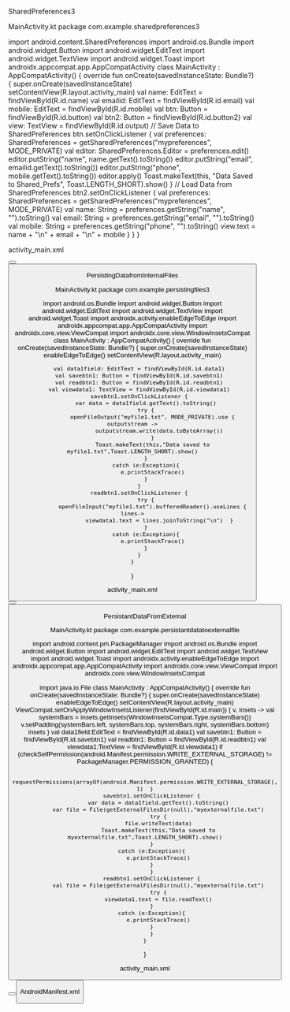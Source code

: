 SharedPreferences3

MainActivity.kt
package com.example.sharedpreferences3

import android.content.SharedPreferences
import android.os.Bundle
import android.widget.Button
import android.widget.EditText
import android.widget.TextView
import android.widget.Toast
import androidx.appcompat.app.AppCompatActivity
class MainActivity : AppCompatActivity() {
    override fun onCreate(savedInstanceState: Bundle?) {
        super.onCreate(savedInstanceState)
        setContentView(R.layout.activity_main)
        val name: EditText = findViewById(R.id.name)
        val emailid: EditText = findViewById(R.id.email)
        val mobile: EditText = findViewById(R.id.mobile)
        val btn: Button = findViewById(R.id.button)
        val btn2: Button = findViewById(R.id.button2)
        val view: TextView = findViewById(R.id.output)
// Save Data to SharedPreferences
        btn.setOnClickListener {
            val preferences: SharedPreferences =
                getSharedPreferences("mypreferences", MODE_PRIVATE)
            val editor: SharedPreferences.Editor = preferences.edit()
            editor.putString("name", name.getText().toString())
            editor.putString("email", emailid.getText().toString())
            editor.putString("phone", mobile.getText().toString())
            editor.apply()
            Toast.makeText(this, "Data Saved to Shared_Prefs", Toast.LENGTH_SHORT).show()
        }
// Load Data from SharedPreferences
        btn2.setOnClickListener {
            val preferences: SharedPreferences =
                getSharedPreferences("mypreferences", MODE_PRIVATE)
            val name: String = preferences.getString("name", "").toString()
            val email: String = preferences.getString("email", "").toString()
            val mobile: String = preferences.getString("phone", "").toString()
            view.text = name + "\n" + email + "\n" + mobile
        }
    }
}

activity_main.xml
<?xml version="1.0" encoding="utf-8"?>
<LinearLayout
    xmlns:android="http://schemas.android.com/apk/res/android"  xmlns:app="http://schemas.android.com/apk/res-auto"  xmlns:tools="http://schemas.android.com/tools"  android:id="@+id/main"
    android:layout_width="match_parent"
    android:layout_height="match_parent"
    tools:context=".MainActivity"
    android:orientation="vertical"
    >
    <TextView
        android:id="@+id/textView"
        android:layout_width="match_parent"
        android:layout_height="wrap_content"
        android:text="Shared Preference"
        android:layout_marginTop="40dp"
        android:layout_marginBottom="50dp"
        android:gravity="center"
        android:textColor="#D81B60"
        android:textSize="30dp"
        />
    <EditText
        android:id="@+id/name"
        android:layout_width="300dp"
        android:layout_height="wrap_content"
        android:layout_gravity="center_horizontal"
        android:hint="Enter Name"
        android:layout_marginBottom="20dp"
        />
    <EditText
        android:id="@+id/email"
        android:layout_width="300dp"
        android:layout_height="wrap_content"
        android:layout_gravity="center_horizontal"
        android:hint="Enter Email ID"
        android:layout_marginBottom="20dp"
        />
    <EditText
        android:id="@+id/mobile"
        android:layout_width="300dp"
        android:layout_height="wrap_content"
        android:layout_gravity="center_horizontal"
        android:hint="Enter Mobile Number"
        android:layout_marginBottom="20dp"  />
    <Button
        android:id="@+id/button"
        android:layout_width="200dp"
        android:layout_height="wrap_content"
        android:text="Save Data"
        android:layout_gravity="center_horizontal"
        android:layout_marginTop="20dp"  />
    <Button
        android:id="@+id/button2"
        android:layout_width="200dp"
        android:layout_height="wrap_content"
        android:text="Load Data"
        android:layout_gravity="center_horizontal"
        android:layout_marginTop="20dp"  />
    <TextView
        android:id="@+id/output"
        android:layout_width="300dp"
        android:layout_height="wrap_content"
        android:textSize="25dp"
        android:layout_gravity="center_horizontal"
        android:layout_marginTop="50dp"
        android:textColor="#D81B60"
        />

</LinearLayout>


PersistingDatafromInternalFiles

MainActivity.kt
package com.example.persistingfiles3

import android.os.Bundle
import android.widget.Button
import android.widget.EditText
import android.widget.TextView
import android.widget.Toast
import androidx.activity.enableEdgeToEdge
import androidx.appcompat.app.AppCompatActivity
import androidx.core.view.ViewCompat
import androidx.core.view.WindowInsetsCompat
class MainActivity : AppCompatActivity() {
    override fun onCreate(savedInstanceState: Bundle?) {
        super.onCreate(savedInstanceState)
        enableEdgeToEdge()
        setContentView(R.layout.activity_main)

        val data1field: EditText = findViewById(R.id.data1)
        val savebtn1: Button = findViewById(R.id.savebtn1)
        val readbtn1: Button = findViewById(R.id.readbtn1)
        val viewdata1: TextView = findViewById(R.id.viewdata1)
        savebtn1.setOnClickListener {
            var data = data1field.getText().toString()
            try {
                openFileOutput("myfile1.txt", MODE_PRIVATE).use { outputstream ->
                    outputstream.write(data.toByteArray())
                }
                Toast.makeText(this,"Data saved to myfile1.txt",Toast.LENGTH_SHORT).show()
            }
            catch (e:Exception){
                e.printStackTrace()
            }
        }
        readbtn1.setOnClickListener {
            try {
                openFileInput("myfile1.txt").bufferedReader().useLines { lines->
                    viewdata1.text = lines.joinToString("\n")  }
            }
            catch (e:Exception){
                e.printStackTrace()
            }
        }
    }
}

activity_main.xml
<?xml version="1.0" encoding="utf-8"?>
<LinearLayout xmlns:android="http://schemas.android.com/apk/res/android"  xmlns:app="http://schemas.android.com/apk/res-auto"
    xmlns:tools="http://schemas.android.com/tools"
    android:id="@+id/main"
    android:layout_width="match_parent"
    android:layout_height="match_parent"
    tools:context=".MainActivity"
    android:orientation="vertical"
    >
    <TextView
        android:layout_width="match_parent"
        android:layout_height="wrap_content"
        android:text="Save Data to Internal Files"
        android:gravity="center"
        android:layout_marginTop="20dp"
        android:textColor="#D81B60"
        android:textSize="20dp"
        />
    <EditText
        android:id="@+id/data1"
        android:layout_width="300dp"
        android:layout_height="wrap_content"
        android:ems="10"
        android:gravity="start|top"
        android:layout_gravity="center_horizontal"
        android:inputType="textMultiLine"
        android:layout_marginTop="10dp"
        android:hint="Enter the data"
        />
    <Button
        android:id="@+id/savebtn1"
        android:layout_width="wrap_content"
        android:layout_height="wrap_content"
        android:text="Save to File"
        android:layout_gravity="center_horizontal"  />
    <Button
        android:id="@+id/readbtn1"
        android:layout_width="wrap_content"
        android:layout_height="wrap_content"
        android:text="Read from File"
        android:layout_gravity="center_horizontal"  />
    <TextView
        android:id="@+id/viewdata1"
        android:layout_width="300dp"
        android:layout_height="wrap_content"
        android:text="Data goes here.."
        android:textColor="#3949AB"
        android:textSize="16dp"
        android:inputType="textMultiLine"
        android:layout_gravity="center_horizontal"
        android:layout_marginTop="20dp"  />
</LinearLayout>


PersistantDataFromExternal

MainActivity.kt
package com.example.persistantdatatoexternalfile

import android.content.pm.PackageManager
import android.os.Bundle
import android.widget.Button
import android.widget.EditText
import android.widget.TextView
import android.widget.Toast
import androidx.activity.enableEdgeToEdge
import androidx.appcompat.app.AppCompatActivity
import androidx.core.view.ViewCompat
import androidx.core.view.WindowInsetsCompat

import java.io.File
class MainActivity : AppCompatActivity() {
    override fun onCreate(savedInstanceState: Bundle?) {
        super.onCreate(savedInstanceState)
        enableEdgeToEdge()
        setContentView(R.layout.activity_main)
        ViewCompat.setOnApplyWindowInsetsListener(findViewById(R.id.main)) { v,  insets ->
            val systemBars =
                insets.getInsets(WindowInsetsCompat.Type.systemBars())
            v.setPadding(systemBars.left, systemBars.top, systemBars.right,  systemBars.bottom)
            insets
        }
        val data1field:EditText = findViewById(R.id.data1)
        val savebtn1: Button = findViewById(R.id.savebtn1)
        val readbtn1: Button = findViewById(R.id.readbtn1)
        val viewdata1:TextView = findViewById(R.id.viewdata1)
        if
                (checkSelfPermission(android.Manifest.permission.WRITE_EXTERNAL_STORAGE) !=  PackageManager.PERMISSION_GRANTED) {

            requestPermissions(arrayOf(android.Manifest.permission.WRITE_EXTERNAL_STORAGE), 1)  }
        savebtn1.setOnClickListener {
            var data = data1field.getText().toString()
            var file = File(getExternalFilesDir(null),"myexternalfile.txt")
            try {
            file.writeText(data)
            Toast.makeText(this,"Data saved to myexternalfile.txt",Toast.LENGTH_SHORT).show()
        }
        catch (e:Exception){
            e.printStackTrace()
        }
        }
        readbtn1.setOnClickListener {
            val file = File(getExternalFilesDir(null),"myexternalfile.txt")
            try {
            viewdata1.text = file.readText()
        }
        catch (e:Exception){
            e.printStackTrace()
        }
        }
    }
}

activity_main.xml
<?xml version="1.0" encoding="utf-8"?>
<LinearLayout xmlns:android="http://schemas.android.com/apk/res/android"  xmlns:app="http://schemas.android.com/apk/res-auto"  xmlns:tools="http://schemas.android.com/tools"
    android:id="@+id/main"
    android:layout_width="match_parent"
    android:layout_height="match_parent"
    tools:context=".MainActivity"
    android:orientation="vertical"
    >
    <TextView
        android:layout_width="match_parent"
        android:layout_height="wrap_content"
        android:text="Save Data to External Storage"
        android:gravity="center"
        android:layout_marginTop="20dp"
        android:textColor="#D81B60"
        android:textSize="20dp"
        />
    <EditText
        android:id="@+id/data1"
        android:layout_width="300dp"
        android:layout_height="wrap_content"
        android:ems="10"
        android:gravity="start|top"
        android:layout_gravity="center_horizontal"
        android:inputType="textMultiLine"
        android:layout_marginTop="10dp"
        android:hint="Enter the data"
        />
    <Button
        android:id="@+id/savebtn1"
        android:layout_width="wrap_content"  android:layout_height="wrap_content"  android:text="Save to File"
        android:layout_gravity="center_horizontal"  />
    <Button
        android:id="@+id/readbtn1"
        android:layout_width="wrap_content"  android:layout_height="wrap_content"  android:text="Read from File"
        android:layout_gravity="center_horizontal"  />
    <TextView
        android:id="@+id/viewdata1"
        android:layout_width="300dp"
        android:layout_height="wrap_content"  android:text="Data goes here.."
        android:textColor="#3949AB"
        android:textSize="16dp"
        android:inputType="textMultiLine"
        android:layout_gravity="center_horizontal"  android:layout_marginTop="20dp"
        />
</LinearLayout>

AndroidManifest.xml
<uses-permission android:name="android.permission.WRITE_EXTERNAL_STORAGE" />
    
